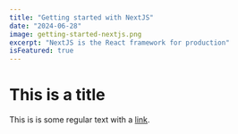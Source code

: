 ```yaml
---
title: "Getting started with NextJS"
date: "2024-06-28"
image: getting-started-nextjs.png
excerpt: "NextJS is the React framework for production"
isFeatured: true
---
```


# This is a title

This is is some regular text with a [link](https://google.com).
